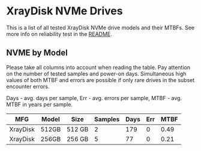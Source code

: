 XrayDisk NVMe Drives
====================

This is a list of all tested XrayDisk NVMe drive models and their MTBFs. See more
info on reliability test in the [README](https://github.com/linuxhw/SMART).

NVME by Model
------------

Please take all columns into account when reading the table. Pay attention on the
number of tested samples and power-on days. Simultaneous high values of both MTBF
and errors are possible if only rare drives in the subset encounter errors.

Days - avg. days per sample,
Err  - avg. errors per sample,
MTBF - avg. MTBF in years per sample.

| MFG       | Model              | Size   | Samples | Days  | Err   | MTBF |
|-----------|--------------------|--------|---------|-------|-------|------|
| XrayDisk  | 512GB              | 512 GB | 2       | 179   | 0     | 0.49   |
| XrayDisk  | 256GB              | 256 GB | 5       | 77    | 0     | 0.21   |
